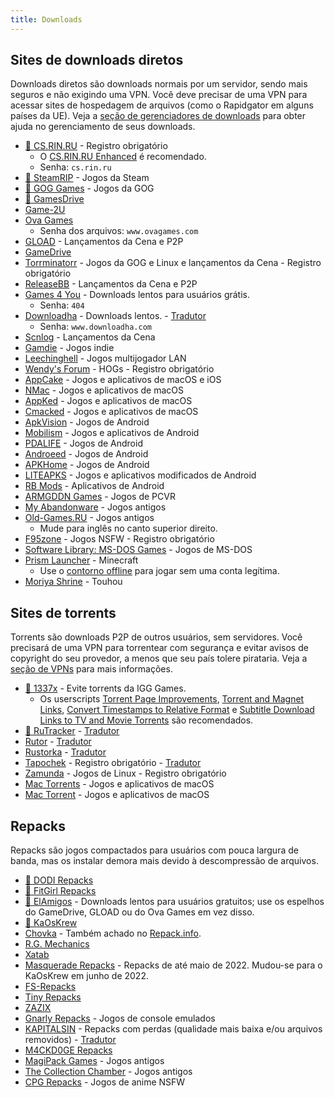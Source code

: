 ```yaml
---
title: Downloads
---
```


## Sites de downloads diretos

Downloads diretos são downloads normais por um servidor, sendo mais seguros e não exigindo uma VPN.
Você deve precisar de uma VPN para acessar sites de hospedagem de arquivos (como o Rapidgator em
alguns países da UE). Veja a
[seção de gerenciadores de downloads](software.md#gerenciadores-de-downloads) para obter ajuda no
gerenciamento de seus downloads.

- [🌟 CS.RIN.RU](https://cs.rin.ru/forum) - Registro obrigatório
  - O [CS.RIN.RU Enhanced](https://github.com/SubZeroPL/cs-rin-ru-enhanced-mod) é recomendado.
  - Senha: `cs.rin.ru`
- [🌟 SteamRIP](https://steamrip.com) - Jogos da Steam
- [🌟 GOG Games](https://gog-games.to) - Jogos da GOG
- [🌟 GamesDrive](https://gamesdrive.net)
- [Game-2U](https://game-2u.com/Category/game/pc)
- [Ova Games](https://www.ovagames.com)
  - Senha dos arquivos: `www.ovagames.com`
- [GLOAD](https://gload.to/pc) - Lançamentos da Cena e P2P
- [GameDrive](https://gamedrive.org)
- [Torrminatorr](https://forum.torrminatorr.com) - Jogos da GOG e Linux e
  lançamentos da Cena - Registro obrigatório
- [ReleaseBB](https://rlsbb.ru/category/games/pc) - Lançamentos da Cena e P2P
- [Games 4 You](https://g4u.to) - Downloads lentos para usuários grátis.
  - Senha: `404`
- [Downloadha](https://www.downloadha.com/category/%D8%A8%D8%A7%D8%B2%DB%8C-%DA%A9%D8%A7%D9%85%D9%BE%DB%8C%D9%88%D8%AA%D8%B1-pc-computer-game) -
  Downloads lentos. - [Tradutor](useful.md#translator)
  - Senha: `www.downloadha.com`
- [Scnlog](https://scnlog.me/games) - Lançamentos da Cena
- [Gamdie](https://gamdie.com) - Jogos indie
- [Leechinghell](http://www.leechinghell.pw) - Jogos multijogador LAN
- [Wendy's Forum](https://wendysforum.net/index.php?action=forum) - HOGs - Registro obrigatório
- [AppCake](https://iphonecake.com/index.php?device=0&p=1&c=8) - Jogos e aplicativos de macOS e iOS
- [NMac](https://nmac.to/category/games) - Jogos e aplicativos de macOS
- [AppKed](https://www.macbed.com/games) - Jogos e aplicativos de macOS
- [Cmacked](https://cmacked.com) - Jogos e aplicativos de macOS
- [ApkVision](https://apkvision.org) - Jogos de Android
- [Mobilism](https://forum.mobilism.me) - Jogos e aplicativos de Android
- [PDALIFE](https://pdalife.com) - Jogos de Android
- [Androeed](https://androeed.store) - Jogos de Android
- [APKHome](https://apkhome.io) - Jogos de Android
- [LITEAPKS](https://liteapks.com) - Jogos e aplicativos modificados de Android
- [RB Mods](https://www.rockmods.net) - Aplicativos de Android
- [ARMGDDN Games](https://t.me/ARMGDDNGames) - Jogos de PCVR
- [My Abandonware](https://www.myabandonware.com) - Jogos antigos
- [Old-Games.RU](https://www.old-games.ru/catalog/) - Jogos antigos
  - Mude para inglês no canto superior direito.
- [F95zone](https://f95zone.to) - Jogos NSFW - Registro obrigatório
- [Software Library: MS-DOS Games](https://archive.org/details/softwarelibrary_msdos_games?and[]=mediatype%3A%22software%22) -
  Jogos de MS-DOS
- [Prism Launcher](https://prismlauncher.org) - Minecraft
  - Use o [contorno offline](https://github.com/antunnitraj/Prism-Launcher-PolyMC-Offline-Bypass) para jogar sem uma conta legítima.
- [Moriya Shrine](https://moriyashrine.org) - Touhou

## Sites de torrents

Torrents são downloads P2P de outros usuários, sem servidores. Você precisará de uma VPN para
torrentear com segurança e evitar avisos de copyright do seu provedor, a menos que seu país tolere
pirataria. Veja a [seção de VPNs](software.md#vpns) para mais informações.

- [🌟 1337x](https://1337x.to/sub/10/0/) - Evite torrents da IGG Games.
  - Os userscripts
    [Torrent Page Improvements](https://greasyfork.org/scripts/33379-1337x-torrent-page-improvements),
    [Torrent and Magnet Links](https://greasyfork.org/scripts/420754-1337x-torrent-and-magnet-links),
    [Convert Timestamps to Relative Format](https://greasyfork.org/scripts/421635-1337x-convert-torrent-timestamps-to-relative-format)
    e
    [Subtitle Download Links to TV and Movie Torrents](https://greasyfork.org/scripts/29467-1337x-subtitle-download-links-to-tv-and-movie-torrents)
    são recomendados.
- [🌟 RuTracker](https://rutracker.org/forum/index.php?c=19) - [Tradutor](useful.md#translator)
- [Rutor](http://rutor.info/games) - [Tradutor](useful.md#translator)
- [Rustorka](https://rustorka.com/forum/index.php?c=6) - [Tradutor](useful.md#translator)
- [Tapochek](https://tapochek.net/index.php?c=2) - Registro obrigatório -
  [Tradutor](useful.md#translator)
- [Zamunda](https://zamunda.net/bananas) - Jogos de Linux - Registro obrigatório
- [Mac Torrents](https://www.torrentmac.net/category/games) - Jogos e aplicativos de macOS
- [Mac Torrent](https://www.mactorrents.is/macos-games) - Jogos e aplicativos de macOS

## Repacks

Repacks são jogos compactados para usuários com pouca largura de banda, mas os instalar demora mais
devido à descompressão de arquivos.

- [🌟 DODI Repacks](https://dodi-repacks.site)
- [🌟 FitGirl Repacks](https://fitgirl-repacks.site)
- [🌟 ElAmigos](https://elamigos.site) - Downloads lentos para usuários gratuitos; use os espelhos do
  GameDrive, GLOAD ou do Ova Games em vez disso.
- [🌟 KaOsKrew](https://kaoskrew.org/viewforum.php?f=13&sid=c2dac73979171b67f4c8b70c9c4c72fb)
- [Chovka](http://rutor.info/browse/0/8/1642915/0) - Também achado no
  [Repack.info](https://repack.info).
- [R.G. Mechanics](https://tapochek.net/viewforum.php?f=808)
- [Xatab](https://byxatab.org)
- [Masquerade Repacks](https://web.archive.org/web/20220616203326/https://masquerade.site) - Repacks
  de até maio de 2022. Mudou-se para o KaOsKrew em junho de 2022.
- [FS-Repacks](https://www.fluxyrepacks.site)
- [Tiny Repacks](https://www.tiny-repacks.win)
- [ZAZIX](https://1337x.to/user/ZAZIX/)
- [Gnarly Repacks](https://gnarly-repacks.site) - Jogos de console emulados
- [KAPITALSIN](https://kapitalsin.com/forum) - Repacks com perdas (qualidade mais baixa e/ou
  arquivos removidos) - [Tradutor](useful.md#translator)
- [M4CKD0GE Repacks](https://m4ckd0ge-repacks.site)
- [MagiPack Games](https://www.magipack.games) - Jogos antigos
- [The Collection Chamber](https://collectionchamber.blogspot.com) - Jogos antigos
- [CPG Repacks](https://cpgrepacks.site) - Jogos de anime NSFW
